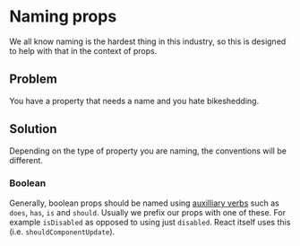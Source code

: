 # Naming props

We all know naming is the hardest thing in this industry, so this is designed to help with that in the context of props.

## Problem

You have a property that needs a name and you hate bikeshedding.

## Solution

Depending on the type of property you are naming, the conventions will be different.

### Boolean

Generally, boolean props should be named using [auxilliary verbs](https://en.wikipedia.org/wiki/Auxiliary_verb) such as `does`, `has`, `is` and `should`. Usually we prefix our props with one of these. For example `isDisabled` as opposed to using just `disabled`. React itself uses this (i.e. `shouldComponentUpdate`).
